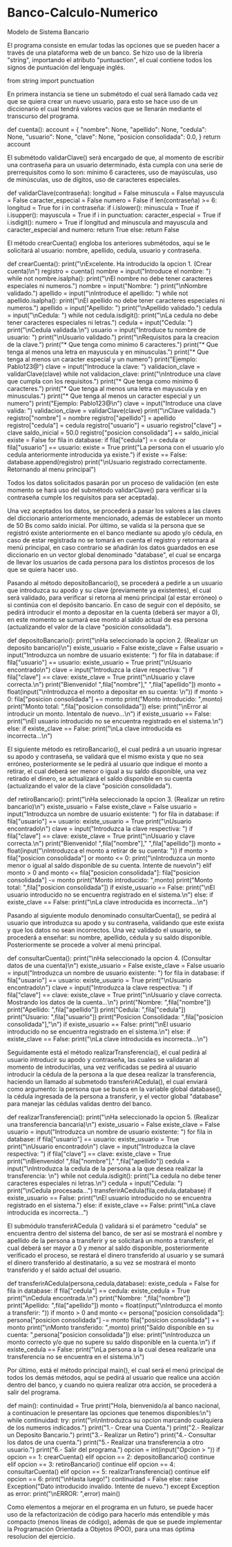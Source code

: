 # Banco-Calculo-Numerico

Modelo de Sistema Bancario

El programa consiste en emular todas las opciones que se pueden hacer a través de una plataforma web de un banco.
Se hizo uso de la librería "string", importando el atributo "puntuaction", el cual contiene todos los signos de puntuación 
del lenguaje inglés.

from string import punctuation

En primera instancia se tiene un submétodo el cual será llamado cada vez que se quiera crear un nuevo usuario, para esto 
se hace uso de un diccionario el cual tendrá valores vacíos que se llenarán mediante el transcurso del programa.

def cuenta():
    account = { 
              "nombre": None, 
              "apellido": None, 
              "cedula": None, 
              “usuario": None, 
              "clave": None,
              "posicion consolidada": 0.0,
    }
    return account
    
El submétodo validarClave() será encargado de que, al momento de escribir una contraseña para un usuario determinado, ésta 
cumpla con una serie de prerrequisitos como lo son: mínimo 6 caracteres, uso de mayúsculas, uso de minúsculas, uso de dígitos, 
uso de caracteres especiales.

def validarClave(contraseña): 
    longitud = False 
    minuscula = False 
    mayuscula = False 
    caracter_especial = False 
    numero = False
    if len(contraseña) >= 6:
        longitud = True
    for i in contraseña: 
        if i.islower():
            minuscula = True 
        if i.isupper():
            mayuscula = True
        if i in punctuation: 
            caracter_especial = True
        if i.isdigit():
            numero = True
        if longitud and minuscula and mayuscula and caracter_especial and numero: 
            return True
        else:
            return False
            
El método crearCuenta() engloba los anteriores submétodos, aquí se le solicitará al usuario: nombre, apellido, 
cedula, usuario y contraseña.

def crearCuenta():
    print("\nExcelente. Ha introducido la opcion 1. (Crear cuenta)\n")
    registro = cuenta()
    nombre = input("Introduce el nombre: ")
    while not nombre.isalpha():
        print("\nEl nombre no debe tener caracteres especiales ni numeros.")
        nombre = input("Nombre: ")
    print("\nNombre validado.")
    apellido = input("\nIntroduce el apellido: ")
    while not apellido.isalpha():
        print("\nEl apellido no debe tener caracteres especiales ni numeros.")
        apellido = input("Apellido: ")
    print("\nApellido validado.")
    cedula = input("\nCedula: ")
    while not cedula.isdigit():
        print("\nLa cedula no debe tener caracteres especiales ni letras.")
        cedula = input("Cedula: ")
    print("\nCedula validada.\n")
    usuario = input("Introduce tu nombre de usuario: ")
    print("\nUsuario validado.")
    print("\nRequisitos para la creacion de la clave.")
    print("* Que tenga como minimo 6 caracteres.")
    print("* Que tenga al menos una letra en mayuscula y en minusculas.")
    print("* Que tenga al menos un caracter especial y un numero")
    print("Ejemplo: Pablo123@")
    clave = input("Introduce la clave: ")
    validacion_clave = validarClave(clave)
    while not validacion_clave:
        print("\nIntroduce una clave que cumpla con los requisitos.")
        print("* Que tenga como minimo 6 caracteres.")
        print("* Que tenga al menos una letra en mayuscula y en minusculas.")
        print("* Que tenga al menos un caracter especial y un numero")
        print("Ejemplo: Pablo123@\n")
        clave = input("Introduce una clave valida: ")
    validacion_clave = validarClave(clave)
    print("\nClave validada.")
    registro["nombre"] = nombre
    registro["apellido"] = apellido
    registro["cedula"] = cedula
    registro["usuario"] = usuario
    registro["clave"] = clave
    saldo_inicial = 50.0
    registro["posicion consolidada"] += saldo_inicial
    existe = False
    for fila in database:
        if fila["cedula"] == cedula or fila["usuario"] == usuario:
            existe = True
            print("La persona con el usuario y/o cedula anteriormente introducida ya existe.")
        if existe == False:
            database.append(registro)
            print("\nUsuario registrado correctamente. Retornando al menu principal")
            
Todos los datos solicitados pasarán por un proceso de validación (en este momento se hará uso del submétodo validarClave() para 
verificar si la contraseña cumple los requisitos para ser aceptada).

Una vez aceptados los datos, se procederá a pasar los valores a las claves del diccionario anteriormente mencionado, además 
de establecer un monto de 50 Bs como saldo inicial. Por último, se valida si la persona que se registró existe anteriormente en 
el banco mediante su apodo y/o cédula, en caso de estar registrada no se tomará en cuenta el registro y retornara al menú principal, 
en caso contrario se añadirán los datos guardados en ese diccionario en un vector global denominado "database", el cual se encarga 
de llevar los usuarios de cada persona para los distintos procesos de los que se quiera hacer uso.

Pasando al método depositoBancario(), se procederá a pedirle a un usuario que introduzca su apodo y su clave (previamente ya existentes), 
el cual será validado, para verificar si retorna al menú principal (al estar erróneo) o si continúa con el depósito bancario. En caso 
de seguir con el depósito, se pedirá introducir el monto a depositar en la cuenta (deberá ser mayor a 0), en este momento se sumará 
ese monto al saldo actual de esa persona (actualizando el valor de la clave "posición consolidada").

def depositoBancario():
    print("\nHa seleccionado la opcion 2. (Realizar un deposito bancario)\n")
    existe_usuario = False
    existe_clave = False
    usuario = input("Introduzca un nombre de usuario existente: ")
        for fila in database:
            if fila["usuario"] == usuario:
                existe_usuario = True
                print("\nUsuario encontrado\n")
            clave = input("Introduzca la clave respectiva: ")
                if fila["clave"] == clave:
                    existe_clave = True
                    print("\nUsuario y clave correcta.\n")
                    print("Bienvenido! ",fila["nombre"]," ",fila["apellido"])
                    monto = float(input("\nIntroduzca el monto a depositar en su cuenta: \n"))
                    if monto > 0:
                        fila["posicion consolidada"] += monto
                        print("Monto introducido: ",monto)
                        print("Monto total: ",fila["posicion consolidada"])
                    else:
                        print("\nError al introducir un monto. Intentalo de nuevo...\n")
      if existe_usuario == False:
          print("\nEl usuario introducido no se encuentra registrado en el sistema.\n")
      else:
          if existe_clave == False:
          print("\nLa clave introducida es incorrecta...\n")
    
El siguiente método es retiroBancario(), el cual pedirá a un usuario ingresar su apodo y contraseña, se validará que 
el mismo exista y que no sea erróneo, posteriormente se le pedirá al usuario que indique el monto a retirar, el cual 
deberá ser menor o igual a su saldo disponible, una vez retirado el dinero, se actualizará el saldo disponible en su 
cuenta (actualizando el valor de la clave "posición consolidada").

def retiroBancario():
    print("\nHa seleccionado la opcion 3. (Realizar un retiro bancario)\n")
    existe_usuario = False
    existe_clave = False
    usuario = input("Introduzca un nombre de usuario existente: ")
    for fila in database:
        if fila["usuario"] == usuario:
            existe_usuario = True
            print("\nUsuario encontrado\n")
            clave = input("Introduzca la clave respectiva: ")
            if fila["clave"] == clave:
                existe_clave = True
                print("\nUsuario y clave correcta.\n")
                print("Bienvenido! ",fila["nombre"]," ",fila["apellido"])
                monto = float(input("\nIntroduzca el monto a retirar de su cuenta: "))
                if monto > fila["posicion consolidada"] or monto <= 0:
                    print("\nIntroduzca un monto menor o igual al saldo disponible de su cuenta. Intente de nuevo\n")
                elif monto > 0 and monto <= fila["posicion consolidada"]:
                    fila["posicion consolidada"] -= monto
                    print("Monto introducido: ",monto)
                    print("Monto total: ",fila["posicion consolidada"])
    if existe_usuario == False:
        print("\nEl usuario introducido no se encuentra registrado en el sistema.\n")
    else:
        if existe_clave == False:
        print("\nLa clave introducida es incorrecta...\n")
        
Pasando al siguiente modulo denominado consultarCuenta(), se pedirá al usuario que introduzca su apodo y su contraseña, 
validando que este exista y que los datos no sean incorrectos. Una vez validado el usuario, se procederá a enseñar: 
su nombre, apellido, cédula y su saldo disponible. Posteriormente se procede a volver al menú principal.

def consultarCuenta():
    print("\nHa seleccionado la opcion 4. (Consultar datos de una cuenta)\n")
    existe_usuario = False
    existe_clave = False
    usuario = input("Introduzca un nombre de usuario existente: ")
    for fila in database:
        if fila["usuario"] == usuario:
            existe_usuario = True
            print("\nUsuario encontrado\n")
            clave = input("Introduzca la clave respectiva: ")
            if fila["clave"] == clave:
                existe_clave = True
                print("\nUsuario y clave correcta. Mostrando los datos de la cuenta...\n")
                print("Nombre: ",fila["nombre"])
                print("Apellido: ",fila["apellido"])
                print("Cedula: ",fila["cedula"])
                print("Usuario: ",fila["usuario"])
                print("Posicion Consolidada: ",fila["posicion consolidada"],"\n")
    if existe_usuario == False:
        print("\nEl usuario introducido no se encuentra registrado en el sistema.\n")
    else:
        if existe_clave == False:
            print("\nLa clave introducida es incorrecta...\n")

Seguidamente está el método realizarTransferencia(), el cual pedirá al usuario introducir su apodo y contraseña, las cuales 
se validaran al momento de introducirlas, una vez verificadas se pedirá al usuario introducir la cédula de la persona a la 
que desea realizar la transferencia, haciendo un llamado al submetodo transferirACedula(), el cual enviará como 
argumento: la persona que se busca en la variable global database(), la cédula ingresada de la persona a transferir, y el 
vector global "database" para manejar las cédulas validas dentro del banco.

def realizarTransferencia():
    print("\nHa seleccionado la opcion 5. (Realizar una transferencia bancaria)\n")
    existe_usuario = False
    existe_clave = False
    usuario = input("Introduzca un nombre de usuario existente: ")
    for fila in database:
        if fila["usuario"] == usuario:
            existe_usuario = True
            print("\nUsuario encontrado\n")
            clave = input("Introduzca la clave respectiva: ")
        if fila["clave"] == clave:
            existe_clave = True
            print("\nBienvenido! ",fila["nombre"]," ",fila["apellido"])
            cedula = input("\nIntroduzca la cedula de la persona a la que desea realizar la transferencia: \n")
            while not cedula.isdigit():
                print("La cedula no debe tener caracteres especiales ni letras.\n")
                cedula = input("Cedula: ")
            print("\nCedula procesada...")
            transferirACedula(fila,cedula,database)
    if existe_usuario == False:
        print("\nEl usuario introducido no se encuentra registrado en el sistema.")
    else:
        if existe_clave == False:
        print("\nLa clave introducida es incorrecta...")
        
El submódulo transferirACedula () validará si el parámetro "cedula" se encuentra dentro del sistema del banco, de ser así se 
mostrará el nombre y apellido de la persona a transferir y se solicitará un monto a transferir, el cual deberá ser mayor a 0 y 
menor al saldo disponible, posteriormente verificado el proceso, se restará el dinero transferido al usuario y se sumará el dinero 
transferido al destinatario, a su vez se mostrará el monto transferido y el saldo actual del usuario.

def transferirACedula(persona,cedula,database):
    existe_cedula = False
    for fila in database:
        if fila["cedula"] == cedula:
            existe_cedula = True
            print("\nCedula encontrada.\n")
            print("Nombre: ",fila["nombre"])
            print("Apellido: ",fila["apellido"])
            monto = float(input("\nIntroduzca el monto a transferir: "))
            if monto > 0 and monto <= persona["posicion consolidada"]:
                persona["posicion consolidada"] -= monto
                fila["posicion consolidada"] += monto
                print("\nMonto transferido: ",monto)
                print("Saldo disponible en su cuenta: ",persona["posicion consolidada"])
            else:
                print("\nIntroduzca un monto correcto y/o que no supere su saldo disponible en la cuenta.\n")
    if existe_cedula == False:
        print("\nLa persona a la cual desea realizarle una transferencia no se encuentra en el sistema.\n")

Por último, está el método principal main(), el cual será el menú principal de todos los demás métodos, aquí se pedirá al usuario
que realice una acción dentro del banco, y cuando no quiera realizar otra acción, se procederá a salir del programa.

def main():
    continuidad = True
    print("Hola, bienvenido/a al banco nacional, a continuacion le presentare las opciones que tenemos disponibles:\n")
    while continuidad:
        try:
            print("\n\nIntroduzca su opcion marcando cualquiera de los numeros indicados.")
            print("1.- Crear una Cuenta.")
            print("2.- Realizar un Deposito Bancario.")
            print("3.- Realizar un Retiro")
            print("4.- Consultar los datos de una cuenta.")
            print("5.- Realizar una transferencia a otro usuario.")
            print("6.- Salir del programa.")
            opcion = int(input("Opcion > "))
            if opcion == 1:
                crearCuenta()
            elif opcion == 2:
                depositoBancario()
                continue
            elif opcion == 3:
                retiroBancario()
                continue
            elif opcion == 4:
                consultarCuenta()
            elif opcion == 5:
                realizarTransferencia()
                continue
            elif opcion == 6:
                print("\nHasta luego!")
                continuidad = False
            else:
                raise Exception("Dato introducido invalido. Intente de nuevo.")
        except Exception as error:
            print("\nERROR: ",error)
main()
    
Como elementos a mejorar en el programa en un futuro, se puede hacer uso de la refactorización de código para hacerlo más 
entendible y más compacto (menos líneas de código), además de que se puede implementar la Programación Orientada a Objetos (POO), 
para una mas óptima resolucion del ejercicio.
